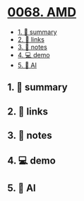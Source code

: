 # [0068. AMD](https://github.com/Tdahuyou/javascript/tree/main/0068.%20AMD)


<!-- region:toc -->
- [1. 📝 summary](#1--summary-44)
- [2. 🔗 links](#2--links-44)
- [3. 📒 notes](#3--notes-44)
- [4. 💻 demo](#4--demo-44)
- [5. 🤖 AI](#5--ai-44)
<!-- endregion:toc -->

## 1. 📝 summary

## 2. 🔗 links
## 3. 📒 notes
## 4. 💻 demo
## 5. 🤖 AI
